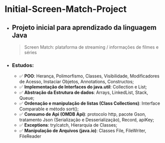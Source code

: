 # Initial-Screen-Match-Project

- ## Projeto inicial para aprendizado da linguagem Java ##
  > Screen Match: plataforma de streaming / informações de filmes e séries
- ### Estudos:
  - ✅ **POO**: Herança, Polimorfismo, Classes, Visibilidade, Modificadores de Acesso, Instaciar Objetos, Annotations, Constructos;
  - ✅ **Implementação de Interfaces do java.util**: Collection e List;
  - ✅ **Abstração da Estrutura de dados**: Arrays, LinkedList, Stack, Queue;
  - ✅ **Ordenação e manipulação de listas (Class Collections)**: Interface Comparable e método sort();
  - ✅ **Consumo de Api (OMDB Api)**: protocolo http, pacote Gson, tratamento Json (Serialização e Desserialização), Record, apiKey;
  - ✅ **Exceptions**: try/catch, Hierarquia de Classes;
  - ✅ **Manipulação de Arquivos (java.io)**: Classes File, FileWriter, FileReader

